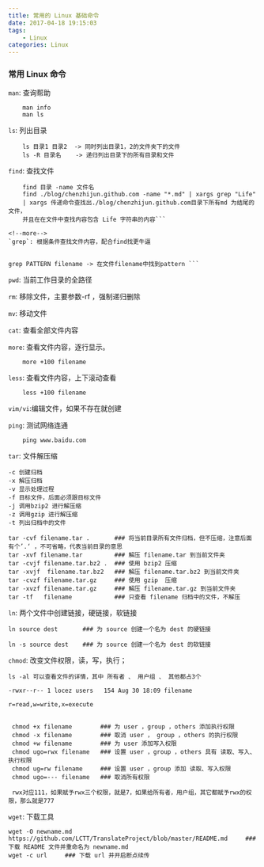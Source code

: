 ```yaml
---
title: 常用的 Linux 基础命令
date: 2017-04-18 19:15:03
tags: 
	- Linux
categories: Linux
---
```


### 常用 Linux 命令

`man`: 查询帮助

```
	man info
	man ls
```

`ls`: 列出目录

```
	ls 目录1 目录2  -> 同时列出目录1，2的文件夹下的文件
	ls -R 目录名    -> 递归列出目录下的所有目录和文件
```

`find`: 查找文件

```
	find 目录 -name 文件名 
	find ./blog/chenzhijun.github.com -name "*.md" | xargs grep "Life"
	| xargs 传递命令查找出./blog/chenzhijun.github.com目录下所有md 为结尾的文件，
	并且在在文件中查找内容包含 Life 字符串的内容```

<!--more-->
`grep`: 根据条件查找文件内容，配合find找更牛逼


```
	grep PATTERN filename -> 在文件filename中找到pattern ```


`pwd`: 当前工作目录的全路径

`rm`: 移除文件，主要参数-rf ，强制递归删除

`mv`: 移动文件

`cat`: 查看全部文件内容

`more`: 查看文件内容，逐行显示。

```
	more +100 filename
```

`less`: 查看文件内容，上下滚动查看

```
	less +100 filename
```

`vim/vi`:编辑文件，如果不存在就创建

`ping`: 测试网络连通

```
	ping www.baidu.com
```

`tar`: 文件解压缩

```
-c 创建归档
-x 解压归档
-v 显示处理过程
-f 目标文件，后面必须跟目标文件
-j 调用bzip2 进行解压缩
-z 调用gzip 进行解压缩
-t 列出归档中的文件
	
tar -cvf filename.tar .       ### 将当前目录所有文件归档，但不压缩，注意后面有个’.‘ ，不可省略，代表当前目录的意思 
tar -xvf filename.tar         ### 解压 filename.tar 到当前文件夹
tar -cvjf filename.tar.bz2 .  ### 使用 bzip2 压缩
tar -xvjf  filename.tar.bz2   ### 解压 filename.tar.bz2 到当前文件夹
tar -cvzf filename.tar.gz     ### 使用 gzip  压缩
tar -xvzf filename.tar.gz     ### 解压 filename.tar.gz 到当前文件夹
tar -tf   filename            ### 只查看 filename 归档中的文件，不解压

```

`ln`: 两个文件中创建链接，硬链接，软链接

```
ln source dest       ### 为 source 创建一个名为 dest 的硬链接

ln -s source dest    ### 为 source 创建一个名为 dest 的软链接

```

`chmod`: 改变文件权限，读，写，执行；

```
ls -al 可以查看文件的详情，其中 所有者 、 用户组 、 其他都占3个

-rwxr--r-- 1 locez users   154 Aug 30 18:09 filename

r=read,w=write,x=execute
	
	
 chmod +x filename        ### 为 user ，group ，others 添加执行权限
 chmod -x filename        ### 取消 user ， group ，others 的执行权限
 chmod +w filename        ### 为 user 添加写入权限
 chmod ugo=rwx filename   ### 设置 user ，group ，others 具有 读取、写入、执行权限
 chmod ug=rw filename     ### 设置 user ，group 添加 读取、写入权限
 chmod ugo=--- filename   ### 取消所有权限
 
 rwx对应111，如果赋予rwx三个权限，就是7，如果给所有者，用户组，其它都赋予rwx的权限，那么就是777
```

`wget`: 下载工具

```
wget -O newname.md https://github.com/LCTT/TranslateProject/blob/master/README.md     ### 下载 README 文件并重命名为 newname.md
wget -c url     ### 下载 url 并开启断点续传
```














